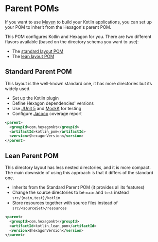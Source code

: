 
Parent POMs
===========

If you want to use [Maven] to build your Kotlin applications, you can set up your POM to inherit
from the Hexagon's parent POM.

This POM configures Kotlin and Hexagon for you. There are two different flavors available (based
on the directory schema you want to use):

* The [standard layout POM]
* The [lean layout POM]

Standard Parent POM
-------------------

This layout is the well-known standard one, it has more directories but its widely used.

* Set up the Kotlin plugin
* Define Hexagon dependencies' versions
* Use [JUnit 5] and [MockK] for testing
* Configure [Jacoco] coverage report

```xml
<parent>
  <groupId>com.hexagonkt</groupId>
  <artifactId>kotlin_pom</artifactId>
  <version>$hexagonVersion</version>
</parent>
```

Lean Parent POM
---------------

This directory layout has less nested directories, and it is more compact. The main downside of
using this approach is that it differs of the standard one.

* Inherits from the Standard Parent POM (it provides all its features)
* Change the source directories to be `main` and `test` instead `src/{main,test}/kotlin`
* Store resources together with source files instead of `src/<sourceSet>/resources`

```xml
<parent>
  <groupId>com.hexagonkt</groupId>
  <artifactId>kotlin_lean_pom</artifactId>
  <version>$hexagonVersion</version>
</parent>
```

[Maven]: https://maven.apache.org

[standard layout POM]: https://search.maven.org/search?q=a:kotlin_pom
[lean layout POM]: https://search.maven.org/search?q=a:kotlin_lean_pom

[JUnit 5]: https://junit.org/junit5
[MockK]: https://mockk.io
[Jacoco]: https://www.eclemma.org/jacoco
